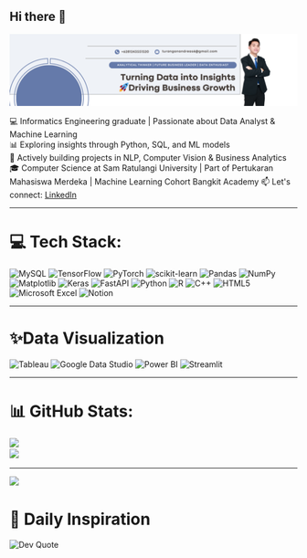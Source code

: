 ## Hi there 👋
![Banner](img/Banner.png)

💻 Informatics Engineering graduate | Passionate about Data Analyst & Machine Learning  
📊 Exploring insights through Python, SQL, and ML models  
🚀 Actively building projects in NLP, Computer Vision & Business Analytics  
🎓 Computer Science at Sam Ratulangi University | Part of Pertukaran Mahasiswa Merdeka | Machine Learning Cohort Bangkit Academy
📫 Let's connect: [LinkedIn](https://www.linkedin.com/in/andreasturangan/)

___
# 💻 Tech Stack:
![MySQL](https://img.shields.io/badge/mysql-4479A1.svg?style=for-the-badge&logo=mysql&logoColor=white) ![TensorFlow](https://img.shields.io/badge/TensorFlow-%23FF6F00.svg?style=for-the-badge&logo=TensorFlow&logoColor=white) ![PyTorch](https://img.shields.io/badge/PyTorch-%23EE4C2C.svg?style=for-the-badge&logo=PyTorch&logoColor=white) ![scikit-learn](https://img.shields.io/badge/scikit--learn-%23F7931E.svg?style=for-the-badge&logo=scikit-learn&logoColor=white) ![Pandas](https://img.shields.io/badge/pandas-%23150458.svg?style=for-the-badge&logo=pandas&logoColor=white) ![NumPy](https://img.shields.io/badge/numpy-%23013243.svg?style=for-the-badge&logo=numpy&logoColor=white) ![Matplotlib](https://img.shields.io/badge/Matplotlib-%23ffffff.svg?style=for-the-badge&logo=Matplotlib&logoColor=black) ![Keras](https://img.shields.io/badge/Keras-%23D00000.svg?style=for-the-badge&logo=Keras&logoColor=white) ![FastAPI](https://img.shields.io/badge/FastAPI-005571?style=for-the-badge&logo=fastapi) ![Python](https://img.shields.io/badge/python-3670A0?style=for-the-badge&logo=python&logoColor=ffdd54) ![R](https://img.shields.io/badge/r-%23276DC3.svg?style=for-the-badge&logo=r&logoColor=white) ![C++](https://img.shields.io/badge/c++-%2300599C.svg?style=for-the-badge&logo=c%2B%2B&logoColor=white) ![HTML5](https://img.shields.io/badge/html5-%23E34F26.svg?style=for-the-badge&logo=html5&logoColor=white) ![Microsoft Excel](https://img.shields.io/badge/Microsoft%20Excel-217346?style=for-the-badge&logo=microsoftexcel&logoColor=white) ![Notion](https://img.shields.io/badge/Notion-%23000000.svg?style=for-the-badge&logo=notion&logoColor=white)
___
# ✨Data Visualization
![Tableau](https://img.shields.io/badge/Tableau-E97627?style=for-the-badge&logo=tableau&logoColor=white) ![Google Data Studio](https://img.shields.io/badge/Looker%20Studio-4285F4?style=for-the-badge&logo=googleanalytics&logoColor=white) ![Power BI](https://img.shields.io/badge/Power%20BI-F2C811?style=for-the-badge&logo=powerbi&logoColor=black) ![Streamlit](https://img.shields.io/badge/Streamlit-FF4B4B?style=for-the-badge&logo=streamlit&logoColor=white)


___
# 📊 GitHub Stats:

![](https://nirzak-streak-stats.vercel.app/?user=AndreasTurangan6&theme=dark&hide_border=false)</br>
![](https://github-readme-stats.vercel.app/api/top-langs/?username=AndreasTurangan6&theme=dark&hide_border=false&include_all_commits=false&count_private=false&layout=compact)

---
[![](https://visitcount.itsvg.in/api?id=AndreasTurangan6&icon=0&color=0)](https://visitcount.itsvg.in)


# 🧠 Daily Inspiration  

![Dev Quote](https://quotes-github-readme.vercel.app/api?type=horizontal&theme=radical)
